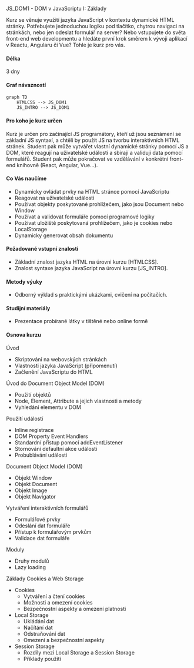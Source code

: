 JS_DOM1 - DOM v JavaScriptu I: Základy

Kurz se věnuje využití jazyka JavaScript v kontextu dynamické HTML stránky. Potřebujete jednoduchou logiku pod tlačítko, chytrou navigaci na stránkách, nebo jen odeslat formulář na server? Nebo vstupujete do světa front-end web developmentu a hledáte první krok směrem k vývoji aplikací v Reactu, Angularu či Vue? Tohle je kurz pro vás.

#### Délka

3 dny

#### Graf návazností

```mermaid
graph TD
    HTMLCSS --> JS_DOM1
    JS_INTRO --> JS_DOM1
```

#### Pro koho je kurz určen

Kurz je určen pro začínající JS programátory, kteří už jsou seznámení se základní JS syntaxí, a chtěli by použít JS na tvorbu interaktivních HTML stránek. Student pak může vytvářet vlastní dynamické stránky pomocí JS a DOM, které reagují na uživatelské události a sbírají a validují data pomocí formulářů. Student pak může pokračovat ve vzdělávání v konkrétní front-end knihovně (React, Angular, Vue…).

#### Co Vás naučíme

- Dynamicky ovládat prvky na HTML stránce pomocí JavaScriptu
- Reagovat na uživatelské události
- Používat objekty poskytované prohlížečem, jako jsou Document nebo Window
- Používat a validovat formuláře pomocí programové logiky
- Používat uložiště poskytovaná prohlížečem, jako je cookies nebo LocalStorage
- Dynamicky generovat obsah dokumentu

#### Požadované vstupní znalosti

- Základní znalost jazyka HTML na úrovni kurzu [HTMLCSS].
- Znalost syntaxe jazyka JavaScript na úrovni kurzu [JS_INTRO].

#### Metody výuky

- Odborný výklad s praktickými ukázkami, cvičení na počítačích.

#### Studijní materiály

- Prezentace probírané látky v tištěné nebo online formě

#### Osnova kurzu

Úvod

- Skriptování na webovských stránkách
- Vlastnosti jazyka JavaScript (připomenutí)
- Začlenění JavaScriptu do HTML

Úvod do Document Object Model (DOM)

- Použití objektů
- Node, Element, Attribute a jejich vlastnosti a metody
- Vyhledání elementu v DOM

Použití událostí

- Inline registrace
- DOM Property Event Handlers
- Standardní přístup pomocí addEventListener
- Stornování defaultní akce události
- Probublávání události

Document Object Model (DOM)

- Objekt Window
- Objekt Document
- Objekt Image
- Objekt Navigator

Vytváření interaktivních formulářů

- Formulářové prvky
- Odeslání dat formuláře
- Přístup k formulářovým prvkům
- Validace dat formuláře

Moduly

- Druhy modulů
- Lazy loading

Základy Cookies a Web Storage

- Cookies
  - Vytváření a čtení cookies
  - Možnosti a omezení cookies
  - Bezpečnostní aspekty a omezení platnosti
- Local Storage
  - Ukládání dat
  - Načítání dat
  - Odstraňování dat
  - Omezení a bezpečnostní aspekty
- Session Storage
  - Rozdíly mezi Local Storage a Session Storage
  - Příklady použití
